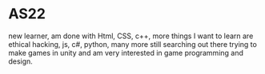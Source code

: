 # AS22

new learner,
am done with Html, CSS, c++, 
more things I want to learn are ethical hacking, js, c#, python, many more still searching out there
trying to make games in unity and am very interested in game programming and design.
